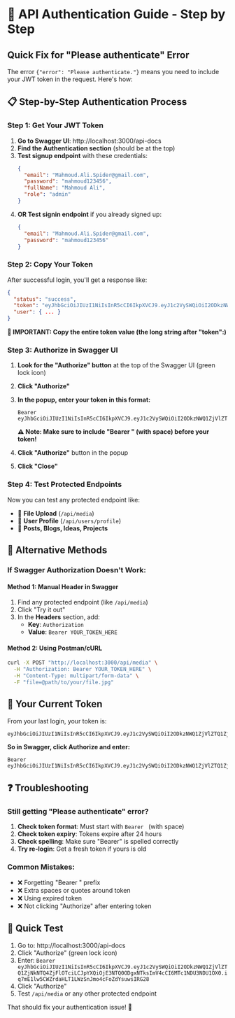 # 🔐 API Authentication Guide - Step by Step

## Quick Fix for "Please authenticate" Error

The error `{"error": "Please authenticate."}` means you need to include your JWT token in the request. Here's how:

## 📋 Step-by-Step Authentication Process

### Step 1: Get Your JWT Token
1. **Go to Swagger UI**: http://localhost:3000/api-docs
2. **Find the Authentication section** (should be at the top)
3. **Test signup endpoint** with these credentials:
   ```json
   {
     "email": "Mahmoud.Ali.Spider@gmail.com",
     "password": "mahmoud123456",
     "fullName": "Mahmoud Ali",
     "role": "admin"
   }
   ```
4. **OR Test signin endpoint** if you already signed up:
   ```json
   {
     "email": "Mahmoud.Ali.Spider@gmail.com",
     "password": "mahmoud123456"
   }
   ```

### Step 2: Copy Your Token
After successful login, you'll get a response like:
```json
{
  "status": "success",
  "token": "eyJhbGciOiJIUzI1NiIsInR5cCI6IkpXVCJ9.eyJ1c2VySWQiOiI2ODkzNWQ1ZjVlZTQ1ZjNkNTQ4ZjFlOTciLCJpYXQiOjE3NTQ0ODgxNTksImV4cCI6MTc1NDU3NDU1OX0.iq7mE1lw5CWZrdaHLT1LWzSnJmo4cFoZdYsuwsIRG28",
  "user": { ... }
}
```

**🚨 IMPORTANT: Copy the entire token value (the long string after "token":)**

### Step 3: Authorize in Swagger UI
1. **Look for the "Authorize" button** at the top of the Swagger UI (green lock icon)
2. **Click "Authorize"**
3. **In the popup, enter your token in this format:**
   ```
   Bearer eyJhbGciOiJIUzI1NiIsInR5cCI6IkpXVCJ9.eyJ1c2VySWQiOiI2ODkzNWQ1ZjVlZTQ1ZjNkNTQ4ZjFlOTciLCJpYXQiOjE3NTQ0ODgxNTksImV4cCI6MTc1NDU3NDU1OX0.iq7mE1lw5CWZrdaHLT1LWzSnJmo4cFoZdYsuwsIRG28
   ```
   
   **⚠️ Note: Make sure to include "Bearer " (with space) before your token!**

4. **Click "Authorize"** button in the popup
5. **Click "Close"**

### Step 4: Test Protected Endpoints
Now you can test any protected endpoint like:
- 📁 **File Upload** (`/api/media`)
- 👤 **User Profile** (`/api/users/profile`)
- 📝 **Posts, Blogs, Ideas, Projects**

## 🔧 Alternative Methods

### If Swagger Authorization Doesn't Work:

#### Method 1: Manual Header in Swagger
1. Find any protected endpoint (like `/api/media`)
2. Click "Try it out"
3. In the **Headers** section, add:
   - **Key**: `Authorization`
   - **Value**: `Bearer YOUR_TOKEN_HERE`

#### Method 2: Using Postman/cURL
```bash
curl -X POST "http://localhost:3000/api/media" \
  -H "Authorization: Bearer YOUR_TOKEN_HERE" \
  -H "Content-Type: multipart/form-data" \
  -F "file=@path/to/your/file.jpg"
```

## 📝 Your Current Token
From your last login, your token is:
```
eyJhbGciOiJIUzI1NiIsInR5cCI6IkpXVCJ9.eyJ1c2VySWQiOiI2ODkzNWQ1ZjVlZTQ1ZjNkNTQ4ZjFlOTciLCJpYXQiOjE3NTQ0ODgxNTksImV4cCI6MTc1NDU3NDU1OX0.iq7mE1lw5CWZrdaHLT1LWzSnJmo4cFoZdYsuwsIRG28
```

**So in Swagger, click Authorize and enter:**
```
Bearer eyJhbGciOiJIUzI1NiIsInR5cCI6IkpXVCJ9.eyJ1c2VySWQiOiI2ODkzNWQ1ZjVlZTQ1ZjNkNTQ4ZjFlOTciLCJpYXQiOjE3NTQ0ODgxNTksImV4cCI6MTc1NDU3NDU1OX0.iq7mE1lw5CWZrdaHLT1LWzSnJmo4cFoZdYsuwsIRG28
```

## ❓ Troubleshooting

### Still getting "Please authenticate" error?
1. **Check token format**: Must start with `Bearer ` (with space)
2. **Check token expiry**: Tokens expire after 24 hours
3. **Check spelling**: Make sure "Bearer" is spelled correctly
4. **Try re-login**: Get a fresh token if yours is old

### Common Mistakes:
- ❌ Forgetting "Bearer " prefix
- ❌ Extra spaces or quotes around token
- ❌ Using expired token
- ❌ Not clicking "Authorize" after entering token

## 🎯 Quick Test
1. Go to: http://localhost:3000/api-docs
2. Click "Authorize" (green lock icon)
3. Enter: `Bearer eyJhbGciOiJIUzI1NiIsInR5cCI6IkpXVCJ9.eyJ1c2VySWQiOiI2ODkzNWQ1ZjVlZTQ1ZjNkNTQ4ZjFlOTciLCJpYXQiOjE3NTQ0ODgxNTksImV4cCI6MTc1NDU3NDU1OX0.iq7mE1lw5CWZrdaHLT1LWzSnJmo4cFoZdYsuwsIRG28`
4. Click "Authorize"
5. Test `/api/media` or any other protected endpoint

That should fix your authentication issue! 🎉
